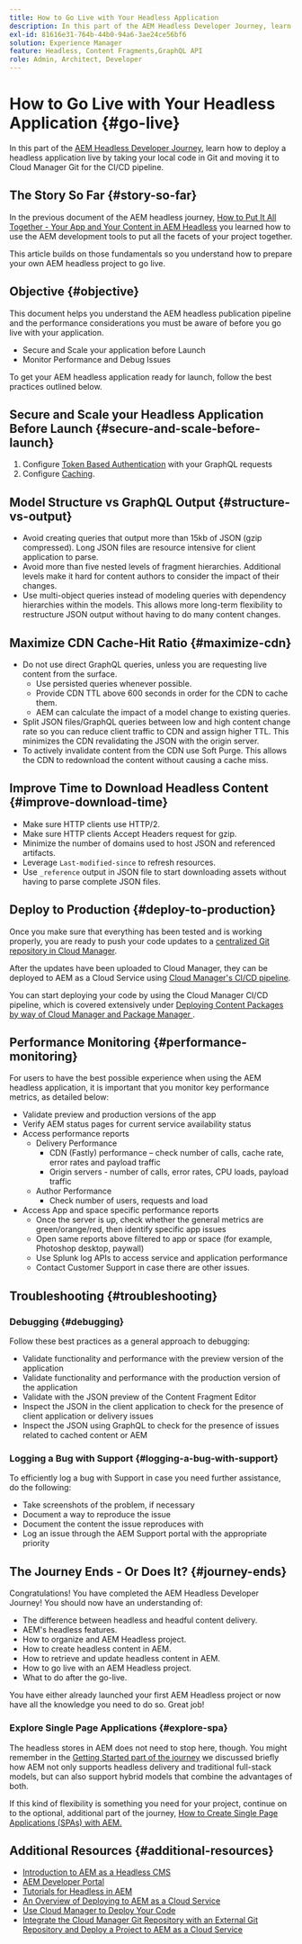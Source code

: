 ```yaml
---
title: How to Go Live with Your Headless Application
description: In this part of the AEM Headless Developer Journey, learn how to deploy a headless application live by taking your local code in Git and moving it to Cloud Manager Git for the CI/CD pipeline.
exl-id: 81616e31-764b-44b0-94a6-3ae24ce56bf6
solution: Experience Manager
feature: Headless, Content Fragments,GraphQL API
role: Admin, Architect, Developer
---
```

# How to Go Live with Your Headless Application {#go-live}

In this part of the [AEM Headless Developer Journey](overview.md), learn how to deploy a headless application live by taking your local code in Git and moving it to Cloud Manager Git for the CI/CD pipeline.

## The Story So Far {#story-so-far}

In the previous document of the AEM headless journey, [How to Put It All Together - Your App and Your Content in AEM Headless](put-it-all-together.md) you learned how to use the AEM development tools to put all the facets of your project together.

This article builds on those fundamentals so you understand how to prepare your own AEM headless project to go live.

## Objective {#objective}

This document helps you understand the AEM headless publication pipeline and the performance considerations you must be aware of before you go live with your application.

* Secure and Scale your application before Launch
* Monitor Performance and Debug Issues

<!-- Alexandru: this is a bit redundant, to review again later

## Prepare your AEM Headless Application for Go-Live {#prepare-your-aem-headless-application-for-golive}

-->
To get your AEM headless application ready for launch, follow the best practices outlined below.

## Secure and Scale your Headless Application Before Launch {#secure-and-scale-before-launch}

1. Configure [Token Based Authentication](/help/headless/security/authentication.md) with your GraphQL requests
1. Configure [Caching](/help/implementing/dispatcher/caching.md).

## Model Structure vs GraphQL Output {#structure-vs-output}

* Avoid creating queries that output more than 15kb of JSON (gzip compressed). Long JSON files are resource intensive for client application to parse.
* Avoid more than five nested levels of fragment hierarchies. Additional levels make it hard for content authors to consider the impact of their changes.
* Use multi-object queries instead of modeling queries with dependency hierarchies within the models. This allows more long-term flexibility to restructure JSON output without having to do many content changes.

## Maximize CDN Cache-Hit Ratio {#maximize-cdn}

* Do not use direct GraphQL queries, unless you are requesting live content from the surface.
  * Use persisted queries whenever possible.
  * Provide CDN TTL above 600 seconds in order for the CDN to cache them.
  * AEM can calculate the impact of a model change to existing queries.
* Split JSON files/GraphQL queries between low and high content change rate so you can reduce client traffic to CDN and assign higher TTL. This minimizes the CDN revalidating the JSON with the origin server.
* To actively invalidate content from the CDN use Soft Purge. This allows the CDN to redownload the content without causing a cache miss.

## Improve Time to Download Headless Content {#improve-download-time}

* Make sure HTTP clients use HTTP/2.
* Make sure HTTP clients Accept Headers request for gzip.
* Minimize the number of domains used to host JSON and referenced artifacts.
* Leverage `Last-modified-since` to refresh resources.
* Use `_reference` output in JSON file to start downloading assets without having to parse complete JSON files.

## Deploy to Production {#deploy-to-production}

Once you make sure that everything has been tested and is working properly, you are ready to push your code updates to a [centralized Git repository in Cloud Manager](https://experienceleague.adobe.com/docs/experience-manager-cloud-manager/using/managing-code/setup-cloud-manager-git-integration.html).

After the updates have been uploaded to Cloud Manager, they can be deployed to AEM as a Cloud Service using [Cloud Manager's CI/CD pipeline](https://experienceleague.adobe.com/docs/experience-manager-cloud-manager/using/how-to-use/deploying-code.html).

You can start deploying your code by using the Cloud Manager CI/CD pipeline, which is covered extensively under [Deploying Content Packages by way of Cloud Manager and Package Manager ](/help/implementing/deploying/overview.md).

## Performance Monitoring {#performance-monitoring}

For users to have the best possible experience when using the AEM headless application, it is important that you monitor key performance metrics, as detailed below:

* Validate preview and production versions of the app
* Verify AEM status pages for current service availability status
* Access performance reports
  * Delivery Performance
    * CDN (Fastly) performance – check number of calls, cache rate, error rates and payload traffic
    * Origin servers - number of calls, error rates, CPU loads, payload traffic
  * Author Performance
    * Check number of users, requests and load
* Access App and space specific performance reports
  * Once the server is up, check whether the general metrics are green/orange/red, then identify specific app issues
  * Open same reports above filtered to app or space (for example, Photoshop desktop, paywall)
  * Use Splunk log APIs to access service and application performance
  * Contact Customer Support in case there are other issues.

## Troubleshooting {#troubleshooting}

### Debugging {#debugging}

Follow these best practices as a general approach to debugging:

* Validate functionality and performance with the preview version of the application
* Validate functionality and performance with the production version of the application
* Validate with the JSON preview of the Content Fragment Editor
* Inspect the JSON in the client application to check for the presence of client application or delivery issues
* Inspect the JSON using GraphQL to check for the presence of issues related to cached content or AEM

### Logging a Bug with Support {#logging-a-bug-with-support}

To efficiently log a bug with Support in case you need further assistance, do the following:

* Take screenshots of the problem, if necessary
* Document a way to reproduce the issue
* Document the content the issue reproduces with
* Log an issue through the AEM Support portal with the appropriate priority

## The Journey Ends - Or Does It? {#journey-ends}

Congratulations! You have completed the AEM Headless Developer Journey! You should now have an understanding of:

* The difference between headless and headful content delivery.
* AEM's headless features.
* How to organize and AEM Headless project.
* How to create headless content in AEM.
* How to retrieve and update headless content in AEM.
* How to go live with an AEM Headless project.
* What to do after the go-live.

You have either already launched your first AEM Headless project or now have all the knowledge you need to do so. Great job!

### Explore Single Page Applications {#explore-spa}

The headless stores in AEM does not need to stop here, though. You might remember in the [Getting Started part of the journey](getting-started.md#integration-levels) we discussed briefly how AEM not only supports headless delivery and traditional full-stack models, but can also support hybrid models that combine the advantages of both.

If this kind of flexibility is something you need for your project, continue on to the optional, additional part of the journey, [How to Create Single Page Applications (SPAs) with AEM.](create-spa.md)

## Additional Resources {#additional-resources}

* [Introduction to AEM as a Headless CMS](/help/headless/introduction.md)
* [AEM Developer Portal](https://experienceleague.adobe.com/landing/experience-manager/headless/developer.html)
* [Tutorials for Headless in AEM](https://experienceleague.adobe.com/docs/experience-manager-learn/getting-started-with-aem-headless/overview.html) 
* [An Overview of Deploying to AEM as a Cloud Service](/help/implementing/deploying/overview.md)
* [Use Cloud Manager to Deploy Your Code](https://experienceleague.adobe.com/docs/experience-manager-cloud-manager/using/how-to-use/deploying-code.html)
* [Integrate the Cloud Manager Git Repository with an External Git Repository and Deploy a Project to AEM as a Cloud Service](https://experienceleague.adobe.com/docs/experience-manager-learn/cloud-service/cloud-manager/devops/deploy-code.html)
